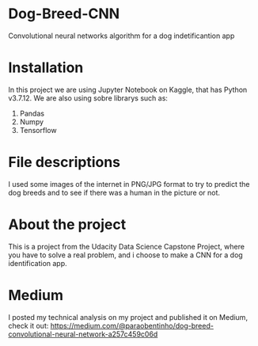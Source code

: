 # Dog-Breed-CNN
Convolutional neural networks algorithm for a dog indetificantion app 
# Installation
In this project we are using Jupyter Notebook on Kaggle, that has Python v3.7.12. We are also using sobre librarys such as:
1. Pandas
2. Numpy
3. Tensorflow
# File descriptions
I used some images of the internet in PNG/JPG format to try to predict the dog breeds and to see if there was a human in the picture or not.
# About the project
This is a project from the Udacity Data Science Capstone Project, where you have to solve a real problem, and i choose to make a CNN for a dog identification app.
# Medium
I posted my technical analysis on my project and published it on Medium, check it out: https://medium.com/@paraobentinho/dog-breed-convolutional-neural-network-a257c459c06d 
